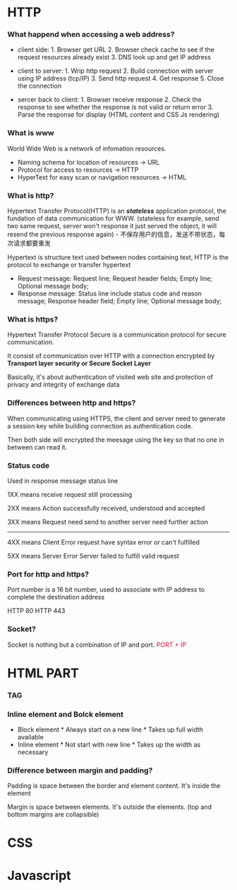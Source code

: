 HTTP
=============
### What happend when accessing a web address?
- client side: 
        1. Browser get URL
        2. Browser check cache to see if the request resources already exist
        3. DNS look up and get IP address

- client to server: 
        1. Wrip http request
        2. Build connection with server using IP address (tcp/IP)
        3. Send http request
        4. Get response
        5. Close the connection

- sercer back to client:
        1. Browser receive response
        2. Check the response to see whether the response is not valid or return error 
        3. Parse the response for display (HTML content and CSS Js rendering)

### What is www
World Wide Web is a network of infomation resources.
- Naming schema for location of resources -> URL
- Protocol for access to resources -> HTTP
- HyperText for easy scan or navigation resources -> HTML

### What is http?
Hypertext Transfer Protocol(HTTP) is an ***stateless*** application protocol, the fundation of data communication for WWW. (stateless for example, send two same request, server won't response it just served the object, it will resend the previous response again) - 不保存用户的信息，发送不带状态，每次请求都要重发

Hypertext is structure text used between nodes containing text, HTTP is the protocol to exchange or transfer hypertext 

- Request message:
        Request line;
        Request header fields;
        Empty line;
        Optional message body;
- Response message:
        Status line include status code and reason message;
        Response header field;
        Empty line;
        Optional message body;
### What is https?
Hypertext Transfer Protocol Secure is a communication protocol for secure communication.

It consist of communication over HTTP with a connection encrypted by **Transport layer security or Secure Socket Layer**
    
Basically, it's about authentication of visited web site and protection of privacy and integrity of exchange data

### Differences between http and https?
When communicating using HTTPS, the client and server need to generate a session key while building connection as authentication code.

Then both side will encrypted the meesage using the key so that no one in between can read it. 

### Status code 
Used in response message status line

1XX means receive request still processing

2XX means Action successfully received, understood and accepted

3XX means Request need send to another server need further action

------
4XX means Client Error request have syntax error or can't fulfilled

5XX means Server Error Server failed to fulfill valid request

### **Port** for http and https?
Port number is a 16 bit number, used to associate with IP address to complete the destination address

HTTP 80
HTTP 443

### Socket?
Socket is nothing but a combination of IP and port. <font color = #DC143C>PORT + IP </font>

HTML PART
=============

### TAG


### Inline element and Bolck element
- Block element
        * Always start on a new line
        * Takes up full width available
- Inline element 
        * Not start with new line 
        * Takes up the width as necessary

### Difference between **margin** and **padding**?
Padding is space between the border and element content. It's inside the element

Margin is space between elements. It's outside the elements. (top and bottom margins are collapsible)

CSS
=============



Javascript
=============






